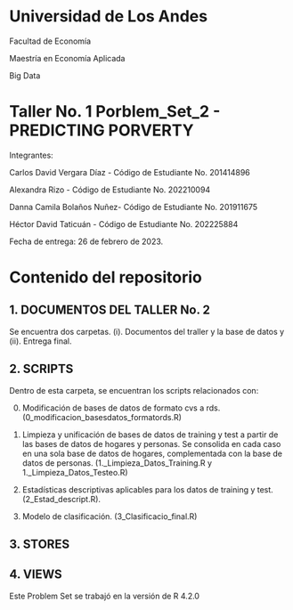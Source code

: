 # Universidad de Los Andes

Facultad de Economía

Maestría en Economía Aplicada

Big Data

# Taller No. 1 Porblem_Set_2 - PREDICTING PORVERTY

Integrantes: 

Carlos David Vergara Díaz -
Código de Estudiante No. 201414896

Alexandra Rizo - 
Código de Estudiante No. 202210094

Danna Camila Bolaños Nuñez- 
Código de Estudiante No. 201911675

Héctor David Taticuán - 
Código de Estudiante No. 202225884

Fecha de entrega: 26 de febrero de 2023. 

# Contenido del repositorio

## 1. DOCUMENTOS DEL TALLER No. 2

Se encuentra dos carpetas. (i). Documentos del traller y la base de datos y (ii). Entrega final. 

## 2. SCRIPTS

Dentro de esta carpeta, se encuentran los scripts relacionados con: 

0. Modificación de bases de datos de formato cvs a rds. (0_modificacion_basesdatos_formatords.R)

1. Limpieza y unificación de bases de datos de training y test a partir de las bases de datos de hogares y personas. Se consolida en cada caso en una sola base de datos de hogares, complementada con la base de datos de personas. (1._Limpieza_Datos_Training.R y 1._Limpieza_Datos_Testeo.R)

2. Estadísticas descriptivas aplicables para los datos de training y test. (2_Estad_descript.R). 

3. Modelo de clasificación. (3_Clasificacio_final.R)


## 3. STORES


## 4. VIEWS


Este Problem Set se trabajó en la versión de R 4.2.0
